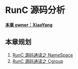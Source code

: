 # RunC 源码分析

<u>**本章 owner：XiaoYang**</u>

## 本章规划

1. [RunC 源码通读之 NameSpace](./namespace.md)
2. [RunC 源码通读之 Cgroup](./cgroup.md)

